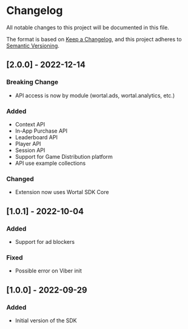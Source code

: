 # Changelog
All notable changes to this project will be documented in this file.

The format is based on [Keep a Changelog](https://keepachangelog.com/en/1.0.0/),
and this project adheres to [Semantic Versioning](https://semver.org/spec/v2.0.0.html).

## [2.0.0] - 2022-12-14
### Breaking Change
- API access is now by module (wortal.ads, wortal.analytics, etc.)

### Added
- Context API
- In-App Purchase API
- Leaderboard API
- Player API
- Session API
- Support for Game Distribution platform
- API use example collections

### Changed
- Extension now uses Wortal SDK Core

## [1.0.1] - 2022-10-04
### Added
- Support for ad blockers

### Fixed
- Possible error on Viber init

## [1.0.0] - 2022-09-29
### Added
- Initial version of the SDK

